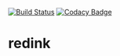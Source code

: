 [![Build Status](https://travis-ci.com/nikita715/redink.svg?token=jEarESup48JrjMXis6e8&branch=master)](https://travis-ci.com/nikita715/redink)
[![Codacy Badge](https://api.codacy.com/project/badge/Grade/1524da644f4a4f16a146983b820d1dd8)](https://www.codacy.com?utm_source=github.com&amp;utm_medium=referral&amp;utm_content=nikita715/redink&amp;utm_campaign=Badge_Grade)
# redink